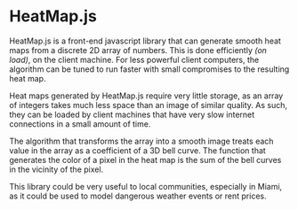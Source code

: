 # HeatMap.js
HeatMap.js is a front-end javascript library that can generate smooth heat maps from a discrete 2D array of numbers. 
This is done efficiently *(on load)*, on the client machine. 
For less powerful client computers, the algorithm can be tuned to run faster with small compromises to the resulting heat map.

Heat maps generated by HeatMap.js require very little storage, as an array of integers takes much less space than an image of similar quality.
As such, they can be loaded by client machines that have very slow internet connections in a small amount of time.

The algorithm that transforms the array into a smooth image treats each value in the array as a coefficient of a 3D bell curve.
The function that generates the color of a pixel in the heat map is the sum of the bell curves in the vicinity of the pixel.

This library could be very useful to local communities, especially in Miami, as it could be used to model dangerous weather events or rent prices.

